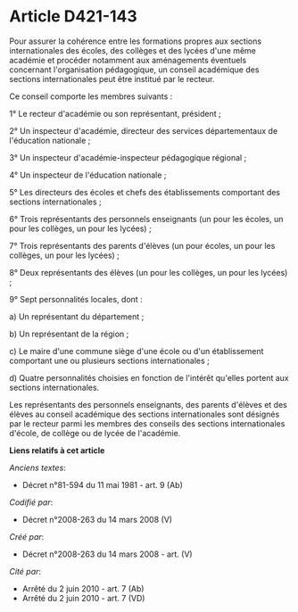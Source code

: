 # Article D421-143

Pour assurer la cohérence entre les formations propres aux sections internationales des écoles, des collèges et des lycées
d'une même académie et procéder notamment aux aménagements éventuels concernant l'organisation pédagogique, un conseil
académique des sections internationales peut être institué par le recteur.

Ce conseil comporte les membres suivants :

1° Le recteur d'académie ou son représentant, président ;

2° Un inspecteur d'académie, directeur des services départementaux de l'éducation nationale ;

3° Un inspecteur d'académie-inspecteur pédagogique régional ;

4° Un inspecteur de l'éducation nationale ;

5° Les directeurs des écoles et chefs des établissements comportant des sections internationales ;

6° Trois représentants des personnels enseignants (un pour les écoles, un pour les collèges, un pour les lycées) ;

7° Trois représentants des parents d'élèves (un pour écoles, un pour les collèges, un pour les lycées) ;

8° Deux représentants des élèves (un pour les collèges, un pour les lycées) ;

9° Sept personnalités locales, dont :

a) Un représentant du département ;

b) Un représentant de la région ;

c) Le maire d'une commune siège d'une école ou d'un établissement comportant une ou plusieurs sections internationales ;

d) Quatre personnalités choisies en fonction de l'intérêt qu'elles portent aux sections internationales.

Les représentants des personnels enseignants, des parents d'élèves et des élèves au conseil académique des sections
internationales sont désignés par le recteur parmi les membres des conseils des sections internationales d'école, de collège
ou de lycée de l'académie.

**Liens relatifs à cet article**

_Anciens textes_:

  - Décret n°81-594 du 11 mai 1981 - art. 9 (Ab)

_Codifié par_:

  - Décret n°2008-263 du 14 mars 2008 (V)

_Créé par_:

  - Décret n°2008-263 du 14 mars 2008 - art. (V)

_Cité par_:

  - Arrêté du 2 juin 2010 - art. 7 (Ab)
  - Arrêté du 2 juin 2010 - art. 7 (VD)
